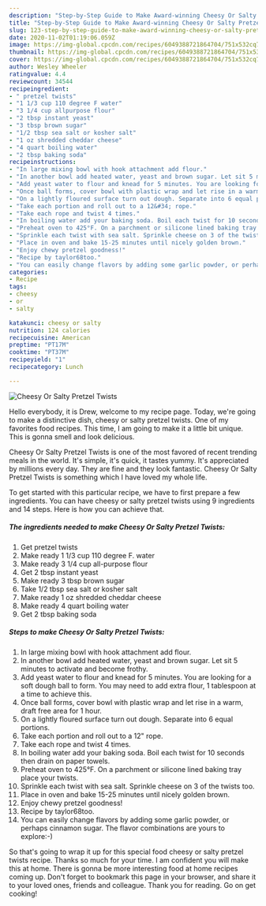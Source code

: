 ```yaml
---
description: "Step-by-Step Guide to Make Award-winning Cheesy Or Salty Pretzel Twists"
title: "Step-by-Step Guide to Make Award-winning Cheesy Or Salty Pretzel Twists"
slug: 123-step-by-step-guide-to-make-award-winning-cheesy-or-salty-pretzel-twists
date: 2020-11-02T01:19:06.059Z
image: https://img-global.cpcdn.com/recipes/6049388721864704/751x532cq70/cheesy-or-salty-pretzel-twists-recipe-main-photo.jpg
thumbnail: https://img-global.cpcdn.com/recipes/6049388721864704/751x532cq70/cheesy-or-salty-pretzel-twists-recipe-main-photo.jpg
cover: https://img-global.cpcdn.com/recipes/6049388721864704/751x532cq70/cheesy-or-salty-pretzel-twists-recipe-main-photo.jpg
author: Wesley Wheeler
ratingvalue: 4.4
reviewcount: 34544
recipeingredient:
- " pretzel twists"
- "1 1/3 cup 110 degree F water"
- "3 1/4 cup allpurpose flour"
- "2 tbsp instant yeast"
- "3 tbsp brown sugar"
- "1/2 tbsp sea salt or kosher salt"
- "1 oz shredded cheddar cheese"
- "4 quart boiling water"
- "2 tbsp baking soda"
recipeinstructions:
- "In large mixing bowl with hook attachment add flour."
- "In another bowl add heated water, yeast and brown sugar. Let sit 5 minutes to activate and become frothy."
- "Add yeast water to flour and knead for 5 minutes. You are looking for a soft dough ball to form. You may need to add extra flour, 1 tablespoon at a time to achieve this."
- "Once ball forms, cover bowl with plastic wrap and let rise in a warm, draft free area for 1 hour."
- "On a lightly floured surface turn out dough. Separate into 6 equal portions."
- "Take each portion and roll out to a 12&#34; rope."
- "Take each rope and twist 4 times."
- "In boiling water add your baking soda. Boil each twist for 10 seconds then drain on paper towels."
- "Preheat oven to 425°F. On a parchment or silicone lined baking tray place your twists."
- "Sprinkle each twist with sea salt. Sprinkle cheese on 3 of the twists too."
- "Place in oven and bake 15-25 minutes until nicely golden brown."
- "Enjoy chewy pretzel goodness!"
- "Recipe by taylor68too."
- "You can easily change flavors by adding some garlic powder, or perhaps cinnamon sugar. The flavor combinations are yours to explore:-)"
categories:
- Recipe
tags:
- cheesy
- or
- salty

katakunci: cheesy or salty 
nutrition: 124 calories
recipecuisine: American
preptime: "PT17M"
cooktime: "PT37M"
recipeyield: "1"
recipecategory: Lunch

---
```



![Cheesy Or Salty Pretzel Twists](https://img-global.cpcdn.com/recipes/6049388721864704/751x532cq70/cheesy-or-salty-pretzel-twists-recipe-main-photo.jpg)

Hello everybody, it is Drew, welcome to my recipe page. Today, we're going to make a distinctive dish, cheesy or salty pretzel twists. One of my favorites food recipes. This time, I am going to make it a little bit unique. This is gonna smell and look delicious.

Cheesy Or Salty Pretzel Twists is one of the most favored of recent trending meals in the world. It's simple, it's quick, it tastes yummy. It's appreciated by millions every day. They are fine and they look fantastic. Cheesy Or Salty Pretzel Twists is something which I have loved my whole life.




To get started with this particular recipe, we have to first prepare a few ingredients. You can have cheesy or salty pretzel twists using 9 ingredients and 14 steps. Here is how you can achieve that.

<!--inarticleads1-->

##### The ingredients needed to make Cheesy Or Salty Pretzel Twists:

1. Get  pretzel twists
1. Make ready 1 1/3 cup 110 degree F. water
1. Make ready 3 1/4 cup all-purpose flour
1. Get 2 tbsp instant yeast
1. Make ready 3 tbsp brown sugar
1. Take 1/2 tbsp sea salt or kosher salt
1. Make ready 1 oz shredded cheddar cheese
1. Make ready 4 quart boiling water
1. Get 2 tbsp baking soda




<!--inarticleads2-->

##### Steps to make Cheesy Or Salty Pretzel Twists:

1. In large mixing bowl with hook attachment add flour.
1. In another bowl add heated water, yeast and brown sugar. Let sit 5 minutes to activate and become frothy.
1. Add yeast water to flour and knead for 5 minutes. You are looking for a soft dough ball to form. You may need to add extra flour, 1 tablespoon at a time to achieve this.
1. Once ball forms, cover bowl with plastic wrap and let rise in a warm, draft free area for 1 hour.
1. On a lightly floured surface turn out dough. Separate into 6 equal portions.
1. Take each portion and roll out to a 12&#34; rope.
1. Take each rope and twist 4 times.
1. In boiling water add your baking soda. Boil each twist for 10 seconds then drain on paper towels.
1. Preheat oven to 425°F. On a parchment or silicone lined baking tray place your twists.
1. Sprinkle each twist with sea salt. Sprinkle cheese on 3 of the twists too.
1. Place in oven and bake 15-25 minutes until nicely golden brown.
1. Enjoy chewy pretzel goodness!
1. Recipe by taylor68too.
1. You can easily change flavors by adding some garlic powder, or perhaps cinnamon sugar. The flavor combinations are yours to explore:-)




So that's going to wrap it up for this special food cheesy or salty pretzel twists recipe. Thanks so much for your time. I am confident you will make this at home. There is gonna be more interesting food at home recipes coming up. Don't forget to bookmark this page in your browser, and share it to your loved ones, friends and colleague. Thank you for reading. Go on get cooking!
